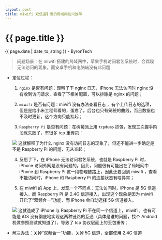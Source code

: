 ```yaml
---
layout: post
title: miwifi 双信道引发的局域网访问故障
---
```



{{ page.title }}
================
<p class="date">{{ page.date | date_to_string }} - ByronTech</p>

> 问题场景：在 miwifi 搭建的局域网中，苹果手机访问君艺系统时，会偶现无法访问的现象，而安卓手机和电脑端没有此问题

* 定位过程：

	1) `nginx` 是否有问题：观察了下 nginx 日志，iPhone 无法访问时 nginx 没有收到访问请求，查看了下相关配置，可以排除是 nginx 的问题；

	2) `miwifi` 是否有问题：miwifi 没有办法查看日志 ，有个上传日志的选项，但是是给小米工程师看的，蛋疼了。后台也只有笼统的曲线，而且数据也不及时更新，这个方向只能挂起；

	3) `Raspberry Pi` 是否有问题：在树莓派上用 `tcpdump` 抓包，发现三次握手阶段就失败了，有很多 tcp 重传包：

	![][image-1]
	这就解释了为什么 nginx 没有访问日志的现象了，但还不能进一步确定是不是 Raspberry Pi 的问题，无从查起；

	4) 反思了下，在 iPhone 无法访问君艺系统，也就是 Raspberry Pi 时，iPhone 访问外网是没有问题的，因此，问题很有可能出在了局域网中 iPhone 到 Raspberry Pi 这一段物理链路上，因此还要回到 miwifi ，查看不能访问时，iPhone 和 Raspberry Pi 的连接状态有啥异常；

	5) 在 miwifi 的 App 上，发现一个不同点：无法访问时，iPhone 是 5G 信道接入，而 Raspberry Pi 是 2.4G 信道接入，出现这个现象是因为 miwifi 开启了“双频合一”功能，而 iPhone 会自动选择 5G 信道接入。

	![][image-2]
	这就造成了 iPhone 与 Raspberry Pi 不在同一个信道上，miwifi ，也有可能是 iOS  没有彻底地实现这两种链路的互通（具体是谁的问题，找个 Android 机做参照测试就知道了），导致了 tcp 协议层面上的丢包重传；
* 解决办法：关掉“双频合一”功能，关掉 5G 信道，全部使用 2.4G 信道

[image-1]:	http://ov2ixeq0q.bkt.clouddn.com/miwifi-wireshark-pi.png
[image-2]:	http://ov2ixeq0q.bkt.clouddn.com/dreamart-error-fix.png
